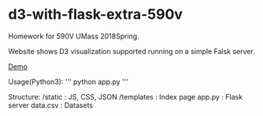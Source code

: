 # d3-with-flask-extra-590v

Homework for 590V UMass 2018Spring.

Website shows D3 visualization supported running on a simple Falsk server.

[Demo](http://45.77.145.61:5000)

Usage(Python3):
'''
python app.py
'''

Structure:
    /static     : JS, CSS, JSON
    /templates  : Index page
    app.py      : Flask server
    data.csv    : Datasets
